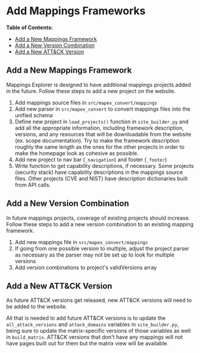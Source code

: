 # Add Mappings Frameworks

**Table of Contents:**

- [Add a New Mappings Framework](#add-a-new-mappings-framework)
- [Add a New Version Combination](#add-mappings-frameworks)
- [Add a New ATT&CK Version](#add-a-new-attck-version)

## Add a New Mappings Framework

Mappings Explorer is designed to have additional mappings projects added in the future. Follow these steps to add a new project on the website.

1. Add mappings source files in `src/mapex_convert/mappings`
2. Add new parser in `src/mapex_convert` to convert mappings files into the unified schema
3. Define new project in `load_projects()` function in `site_builder.py` and add all the appropriate information, including framework description, versions, and any resources that will be downloadable from the website (ex. scope documentation). Try to make the framework description roughly the same length as the ones for the other projects in order to make the homepage look as cohesive as possible.
4. Add new project to nav bar (`_navigation`) and footer (`_footer`)
5. Write function to get capability descriptions, if necessary. Some projects (security stack) have capability descriptions in the mappings source files. Other projects (CVE and NIST) have description dictionaries built from API calls.

## Add a New Version Combination

In future mappings projects, coverage of existing projects should increase. Follow these steps to add a new version combination to an existing mapping framework.

1. Add new mappings file in `src/mapex_convert/mappings`
2. If going from one possible version to multiple, adjust the project parser as necessary as the parser may not be set up to look for multiple versions
3. Add version combinations to project's validVersions array

## Add a New ATT&CK Version

As future ATT&CK versions get released, new ATT&CK versions will need to be added to the website.

All that is needed to add future ATT&CK versions is to update the `all_attack_versions` and `attack_domains` variables in `site_builder.py`, being sure to update the matrix-specific versions of those variables as well in `build_matrix`. ATT&CK versions that don't have any mappings will not have pages built out for them but the matrix view will be available.
